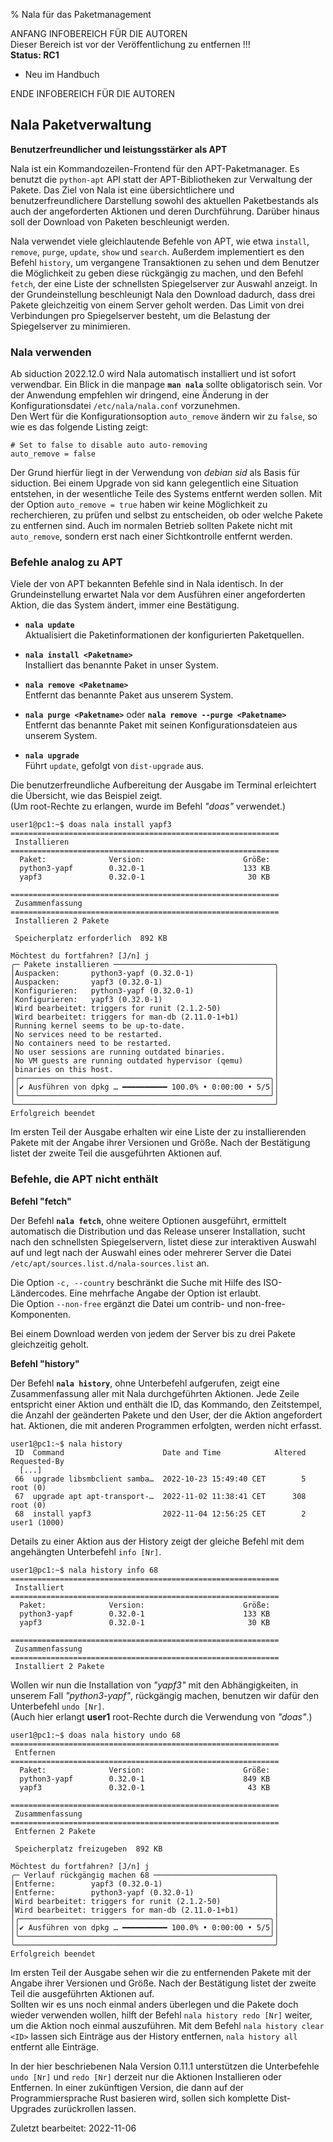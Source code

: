 % Nala für das Paketmanagement

ANFANG   INFOBEREICH FÜR DIE AUTOREN  
Dieser Bereich ist vor der Veröffentlichung zu entfernen !!!  
**Status: RC1**

+ Neu im Handbuch

ENDE   INFOBEREICH FÜR DIE AUTOREN

## Nala Paketverwaltung

**Benutzerfreundlicher und leistungsstärker als APT**

Nala ist ein Kommandozeilen-Frontend für den APT-Paketmanager. Es benutzt die `python-apt` API statt der APT-Bibliotheken zur Verwaltung der Pakete. Das Ziel von Nala ist eine übersichtlichere und benutzerfreundlichere Darstellung sowohl des aktuellen Paketbestands als auch der angeforderten Aktionen und deren Durchführung. Darüber hinaus soll der Download von Paketen beschleunigt werden.

Nala verwendet viele gleichlautende Befehle von APT, wie etwa `install`, `remove`, `purge`, `update`, `show` und `search`. Außerdem implementiert es den Befehl `history`, um vergangene Transaktionen zu sehen und dem Benutzer die Möglichkeit zu geben diese rückgängig zu machen, und den Befehl `fetch`, der eine Liste der schnellsten Spiegelserver zur Auswahl anzeigt. In der Grundeinstellung beschleunigt Nala den Download dadurch, dass drei Pakete gleichzeitig von einem Server geholt werden. Das Limit von drei Verbindungen pro Spiegelserver besteht, um die Belastung der Spiegelserver zu minimieren.

### Nala verwenden

Ab siduction 2022.12.0 wird Nala automatisch installiert und ist sofort verwendbar. Ein Blick in die manpage **`man nala`** sollte obligatorisch sein. Vor der Anwendung empfehlen wir dringend, eine Änderung in der Konfigurationsdatei `/etc/nala/nala.conf` vorzunehmen.  
Den Wert für die Konfigurationsoption `auto_remove` ändern wir zu `false`, so wie es das folgende Listing zeigt:

~~~
# Set to false to disable auto auto-removing
auto_remove = false
~~~

Der Grund hierfür liegt in der Verwendung von *debian sid* als Basis für siduction. Bei einem Upgrade von sid kann gelegentlich eine Situation entstehen, in der wesentliche Teile des Systems entfernt werden sollen. Mit der Option `auto_remove = true` haben wir keine Möglichkeit zu recherchieren, zu prüfen und selbst zu entscheiden, ob oder welche Pakete zu entfernen sind. Auch im normalen Betrieb sollten Pakete nicht mit `auto_remove`, sondern erst nach einer Sichtkontrolle entfernt werden.

### Befehle analog zu APT

Viele der von APT bekannten Befehle sind in Nala identisch. In der Grundeinstellung erwartet Nala vor dem Ausführen einer angeforderten Aktion, die das System ändert, immer eine Bestätigung.

+ **`nala update`**  
  Aktualisiert die Paketinformationen der konfigurierten Paketquellen.
  
+ **`nala install <Paketname>`**  
  Installiert das benannte Paket in unser System.
  
+ **`nala remove <Paketname>`**  
  Entfernt das benannte Paket aus unserem System.
  
+ **`nala purge <Paketname>`** oder **`nala remove --purge <Paketname>`**  
  Entfernt das benannte Paket mit seinen Konfigurationsdateien aus unserem System.
  
+ **`nala upgrade`**  
  Führt `update`, gefolgt von `dist-upgrade` aus.

Die benutzerfreundliche Aufbereitung der Ausgabe im Terminal erleichtert die Übersicht, wie das Beispiel zeigt.  
(Um root-Rechte zu erlangen, wurde im Befehl *"doas"* verwendet.)

~~~
user1@pc1:~$ doas nala install yapf3
============================================================
 Installieren
============================================================
  Paket:              Version:                      Größe:
  python3-yapf        0.32.0-1                      133 KB
  yapf3               0.32.0-1                       30 KB

============================================================
 Zusammenfassung
============================================================
 Installieren 2 Pakete

 Speicherplatz erforderlich  892 KB

Möchtest du fortfahren? [J/n] j
╭─ Pakete installieren ────────────────────────────────────╮
│Auspacken:       python3-yapf (0.32.0-1)                  │
│Auspacken:       yapf3 (0.32.0-1)                         │
│Konfigurieren:   python3-yapf (0.32.0-1)                  │
│Konfigurieren:   yapf3 (0.32.0-1)                         │
│Wird bearbeitet: triggers for runit (2.1.2-50)            │
│Wird bearbeitet: triggers for man-db (2.11.0-1+b1)        │
│Running kernel seems to be up-to-date.                    │
│No services need to be restarted.                         │
│No containers need to be restarted.                       │
│No user sessions are running outdated binaries.           │
│No VM guests are running outdated hypervisor (qemu)       │
│binaries on this host.                                    │
│╭────────────────────────────────────────────────────────╮│
││✔ Ausführen von dpkg … ━━━━━━━━━━ 100.0% • 0:00:00 • 5/5││
│╰────────────────────────────────────────────────────────╯│
╰──────────────────────────────────────────────────────────╯
Erfolgreich beendet
~~~

Im ersten Teil der Ausgabe erhalten wir eine Liste der zu installierenden Pakete mit der Angabe ihrer Versionen und Größe. Nach der Bestätigung listet der zweite Teil die ausgeführten Aktionen auf.


### Befehle, die APT nicht enthält

**Befehl "fetch"**

Der Befehl **`nala fetch`**, ohne weitere Optionen ausgeführt, ermittelt automatisch die Distribution und das Release unserer Installation, sucht nach den schnellsten Spiegelservern, listet diese zur interaktiven Auswahl auf und legt nach der Auswahl eines oder mehrerer Server die Datei `/etc/apt/sources.list.d/nala-sources.list` an.

Die Option `-c, --country` beschränkt die Suche mit Hilfe des ISO-Ländercodes. Eine mehrfache Angabe der Option ist erlaubt.  
Die Option `--non-free` ergänzt die Datei um contrib- und non-free-Komponenten.

Bei einem Download werden von jedem der Server bis zu drei Pakete gleichzeitig geholt.

**Befehl "history"**

Der Befehl **`nala history`**, ohne Unterbefehl aufgerufen, zeigt eine Zusammenfassung aller mit Nala durchgeführten Aktionen. Jede Zeile entspricht einer Aktion und enthält die ID, das Kommando, den Zeitstempel, die Anzahl der geänderten Pakete und den User, der die Aktion angefordert hat. Aktionen, die mit anderen Programmen erfolgten, werden nicht erfasst.

~~~
user1@pc1:~$ nala history
 ID  Command                      Date and Time            Altered  Requested-By
  [...]
 66  upgrade libsmbclient samba…  2022-10-23 15:49:40 CET        5  root (0)
 67  upgrade apt apt-transport-…  2022-11-02 11:38:41 CET      308  root (0)
 68  install yapf3                2022-11-04 12:56:25 CET        2  user1 (1000)
~~~

Details zu einer Aktion aus der History zeigt der gleiche Befehl mit dem angehängten Unterbefehl `info [Nr]`.

~~~
user1@pc1:~$ nala history info 68
============================================================
 Installiert
============================================================
  Paket:              Version:                      Größe:
  python3-yapf        0.32.0-1                      133 KB
  yapf3               0.32.0-1                       30 KB

============================================================
 Zusammenfassung
============================================================
 Installiert 2 Pakete
~~~

Wollen wir nun die Installation von *"yapf3"* mit den Abhängigkeiten, in unserem Fall *"python3-yapf"*, rückgängig machen, benutzen wir dafür den Unterbefehl `undo [Nr]`.   
(Auch hier erlangt **user1** root-Rechte durch die Verwendung von *"doas"*.)

~~~
user1@pc1:~$ doas nala history undo 68
============================================================
 Entfernen
============================================================
  Paket:              Version:                      Größe:
  python3-yapf        0.32.0-1                      849 KB
  yapf3               0.32.0-1                       43 KB

============================================================
 Zusammenfassung
============================================================
 Entfernen 2 Pakete
 
 Speicherplatz freizugeben  892 KB

Möchtest du fortfahren? [J/n] j
╭─ Verlauf rückgängig machen 68 ───────────────────────────╮
│Entferne:        yapf3 (0.32.0-1)                         │
│Entferne:        python3-yapf (0.32.0-1)                  │
│Wird bearbeitet: triggers for runit (2.1.2-50)            │
│Wird bearbeitet: triggers for man-db (2.11.0-1+b1)        │
│╭────────────────────────────────────────────────────────╮│
││✔ Ausführen von dpkg … ━━━━━━━━━━ 100.0% • 0:00:00 • 5/5││
│╰────────────────────────────────────────────────────────╯│
╰──────────────────────────────────────────────────────────╯
Erfolgreich beendet
~~~

Im ersten Teil der Ausgabe sehen wir die zu entfernenden Pakete mit der Angabe ihrer Versionen und Größe. Nach der Bestätigung listet der zweite Teil die ausgeführten Aktionen auf.  
Sollten wir es uns noch einmal anders überlegen und die Pakete doch wieder verwenden wollen, hilft der Befehl `nala history redo [Nr]` weiter, um die Aktion noch einmal auszuführen. Mit dem Befehl `nala history clear <ID>` lassen sich Einträge aus der History entfernen, `nala history all` entfernt alle Einträge.

In der hier beschriebenen Nala Version 0.11.1 unterstützen die Unterbefehle `undo [Nr]` und `redo [Nr]` derzeit nur die Aktionen Installieren oder Entfernen. In einer zukünftigen Version, die dann auf der Programmiersprache Rust basieren wird, sollen sich komplette Dist-Upgrades zurückrollen lassen.

<div id="rev">Zuletzt bearbeitet: 2022-11-06</div>
